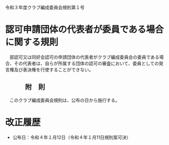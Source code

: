 令和３年度クラブ編成委員会規則第１号

# 認可申請団体の代表者が委員である場合に関する規則

　部認可又は同好会認可の申請団体の代表者がクラブ編成委員会の委員である場合、その代表者は、自らが所属する団体の認可の審査において、委員としての発言権及び表決権を行使することができない。

## 　　　附　則

　このクラブ編成委員会規則は、公布の日から施行する。

# 改正履歴

- 公布日：令和４年１月12日（令和４年１月11日規則案可決）
